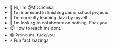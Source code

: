 - 👋 Hi, I’m @MDCetinka
- 👀 I’m interested in finishing damn school projects
- 🌱 I’m currently learning Java by myself
- 💞️ I’m looking to collaborate on nothing. Fuck you.
- 📫 How to reach me dont.
- 😄 Pronouns: fuck/you
- ⚡ Fun fact: bazinga
